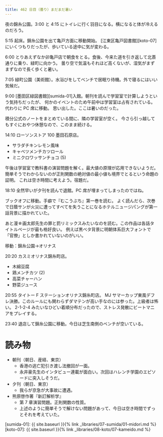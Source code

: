 ```yaml
---
title: 462 日目（曇り）まだまだ暑い
---
```


夜の錦糸公園。3:00 と 4:15 にトイレに行く羽目になる。横になると体が冷えるのだろう。

5:15 起床。錦糸公園を出て亀戸方面に移動開始。
[江東区亀戸図書館][koto-07]にいくつもりだったが、歩いている途中に気が変わる。

6:00 とりあえずなか卯亀戸店で朝食をとる。食後、今来た道を引き返して北斎通りに乗り、緑町に向かう。
曇り空で気温もそれほど高くないが、湿気がまずまずなので長く歩くと暑い。

7:05 緑町公園（美術館）。水浴びをしてベンチで居眠り待機。外で寝るにはいい気候だ。

9:00 [墨田区緑図書館][sumida-01]入館。朝刊を読んで学習室で計算しようという気持ちだったが、
何かのイベントのため午前中は学習室は占有されている。代わりに PC 席に移動。
思い出した。ここは暑いのだった。

積分公式のノートをまとめている間に、隣の学習室が空く。
今さら引っ越してもすぐにおやつ休憩なので、このまま続ける。

14:10 ローソンストア 100 墨田石原店。
* サラダチキンレモン風味
* キャベツメンチカツロール
* ミニクロワッサンチョコ (5)

午後は学習室で教科書の演習問題を解く。最大値の原理が応用できないようだ。
簡単そうでわからないのが正則関数の絶対値の最小値も境界でとるという命題の証明。
これは空き時間に考えよう。宿題だ。

18:10 全然早いが夕刊を読んで退館。PC 席が埋まってしまったのではね。

ブックオフに移動。手癖で『むこうぶち』第一巻を読む。
よく読んだら、次巻で日蔭サンが火災に遭ってすべてを失うことになるホテルニュージパングが第一話背景に描かれていた。

あと漫☆画太郎先生の罪と罰リミックスみたいなのを読む。この作品は各話タイトルページが最も格好良い。
例えば黒ベタ背景に明朝体系巨大フォントで「官僚」としか書かれていないのがいい。

移動：錦糸公園→オリナス

20:20 カスミオリナス錦糸町店。
* 木綿豆腐
* 鶏メンチカツ (2)
* 高菜チャーハン
* 野菜ジュース

20:55 タイトー F ステーションオリナス錦糸町店。
MJ サマーカップ東風デフレ決勝。このルールにも関わらずダマテンが高い手なのには参った。上級者は怖い。
2-1-2-4 みたいなひどい着順分布だったので、ストレス発散にビートマニアをプレイする。

23:40 退店して錦糸公園に移動。今日は芝生南側のベンチが空いている。

# 読み物

* 朝刊（朝日、産経、東京）
  * 香港の逃亡犯引き渡し法撤回が一面。
  * 永井豪先生のインタビュー連載が面白い。次回はハレンチ学園のエピソードに突入しそうだ。
* 夕刊（朝日、東京）
  * 我らが京急が大事故に遭遇。
* 熊原啓作著『新訂解析学』
  * 第 7 章演習問題。正則関数の性質。
  * 上述のように簡単そうで解けない問題があって、今日は空き時間でずっとそれを考えていた。

[sumida-01]: {{ site.baseurl }}{% link _libraries/07-sumida/01-midori.md %}
[koto-07]: {{ site.baseurl }}{% link _libraries/08-koto/07-kameido.md %}

